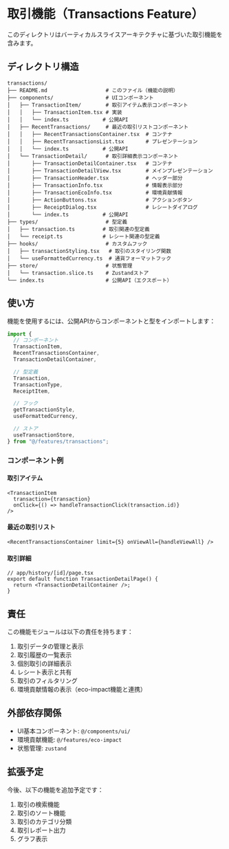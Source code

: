 # 取引機能（Transactions Feature）

このディレクトリはバーティカルスライスアーキテクチャに基づいた取引機能を含みます。

## ディレクトリ構造

```
transactions/
├── README.md                   # このファイル（機能の説明）
├── components/                 # UIコンポーネント
│   ├── TransactionItem/        # 取引アイテム表示コンポーネント
│   │   ├── TransactionItem.tsx # 実装
│   │   └── index.ts           # 公開API
│   ├── RecentTransactions/     # 最近の取引リストコンポーネント
│   │   ├── RecentTransactionsContainer.tsx  # コンテナ
│   │   ├── RecentTransactionsList.tsx       # プレゼンテーション
│   │   └── index.ts           # 公開API
│   └── TransactionDetail/      # 取引詳細表示コンポーネント
│       ├── TransactionDetailContainer.tsx   # コンテナ
│       ├── TransactionDetailView.tsx        # メインプレゼンテーション
│       ├── TransactionHeader.tsx            # ヘッダー部分
│       ├── TransactionInfo.tsx              # 情報表示部分
│       ├── TransactionEcoInfo.tsx           # 環境貢献情報
│       ├── ActionButtons.tsx                # アクションボタン
│       ├── ReceiptDialog.tsx                # レシートダイアログ
│       └── index.ts           # 公開API
├── types/                      # 型定義
│   ├── transaction.ts         # 取引関連の型定義
│   └── receipt.ts             # レシート関連の型定義
├── hooks/                      # カスタムフック
│   ├── transactionStyling.tsx   # 取引のスタイリング関数
│   └── useFormattedCurrency.ts  # 通貨フォーマットフック
├── store/                      # 状態管理
│   └── transaction.slice.ts    # Zustandストア
└── index.ts                    # 公開API（エクスポート）
```

## 使い方

機能を使用するには、公開APIからコンポーネントと型をインポートします：

```typescript
import {
  // コンポーネント
  TransactionItem,
  RecentTransactionsContainer,
  TransactionDetailContainer,

  // 型定義
  Transaction,
  TransactionType,
  ReceiptItem,

  // フック
  getTransactionStyle,
  useFormattedCurrency,

  // ストア
  useTransactionStore,
} from "@/features/transactions";
```

### コンポーネント例

#### 取引アイテム

```tsx
<TransactionItem
  transaction={transaction}
  onClick={() => handleTransactionClick(transaction.id)}
/>
```

#### 最近の取引リスト

```tsx
<RecentTransactionsContainer limit={5} onViewAll={handleViewAll} />
```

#### 取引詳細

```tsx
// app/history/[id]/page.tsx
export default function TransactionDetailPage() {
  return <TransactionDetailContainer />;
}
```

## 責任

この機能モジュールは以下の責任を持ちます：

1. 取引データの管理と表示
2. 取引履歴の一覧表示
3. 個別取引の詳細表示
4. レシート表示と共有
5. 取引のフィルタリング
6. 環境貢献情報の表示（eco-impact機能と連携）

## 外部依存関係

- UI基本コンポーネント: `@/components/ui/`
- 環境貢献機能: `@/features/eco-impact`
- 状態管理: `zustand`

## 拡張予定

今後、以下の機能を追加予定です：

1. 取引の検索機能
2. 取引のソート機能
3. 取引のカテゴリ分類
4. 取引レポート出力
5. グラフ表示
